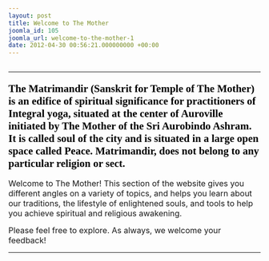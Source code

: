 ```yaml
---
layout: post
title: Welcome to The Mother
joomla_id: 105
joomla_url: welcome-to-the-mother-1
date: 2012-04-30 00:56:21.000000000 +00:00
---
```

<h2><hr /><span style="color: #000000; font-family: trebuchet ms,geneva;">The <b>Matrimandir</b> (Sanskrit for Temple of The Mother) is an edifice of spiritual significance for practitioners of <span style="color: #000000;">Integral yoga</span>, situated at the center of <span style="color: #000000;">Auroville</span> initiated by <span style="color: #000000;">The Mother</span> of the <span style="color: #000000;">Sri Aurobindo Ashram</span>. It is called soul of the city and is situated in a large open space called Peace. Matrimandir, does not belong to any particular religion or sect.</span></h2>
<p><span style="font-size: 12pt;">Welcome to The Mother! This section of the website gives you different angles on a variety of topics, and helps you learn about our traditions, the lifestyle of enlightened souls, and tools to help you achieve spiritual and religious awakening.</span></p>
<p><span style="font-size: 12pt;">Please feel free to explore. As always, we welcome your feedback!</span></p>
<hr />
<p>&nbsp;</p>
